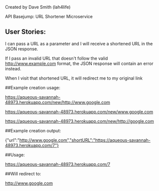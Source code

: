 Created by Dave Smith (lah4life)

API Basejump: URL Shortener Microservice

## User Stories:

I can pass a URL as a parameter and I will receive a shortened URL in the JSON response.

If I pass an invalid URL that doesn't follow the valid http://www.example.com format, the JSON response will contain an error instead.

When I visit that shortened URL, it will redirect me to my original link

##Example creation usage:

https://aqueous-savannah-48973.herokuapp.com/new/http://www.google.com

https://aqueous-savannah-48973.herokuapp.com/new/www.google.com

https://aqueous-savannah-48973.herokuapp.com/new/http://google.com

##Example creation output:

{"url":"http://www.google.com","shortURL":"https://aqueous-savannah-48973.herokuapp.com/7"}

##Usage:

https://aqueous-savannah-48973.herokuapp.com/7

##Will redirect to:

http://www.google.com